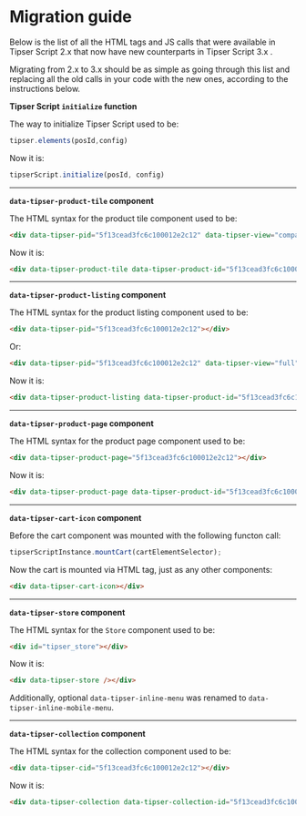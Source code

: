 # Migration guide

Below is the list of all the HTML tags and JS calls that were available in Tipser Script 2.x that now have new counterparts in Tipser Script 3.x .

Migrating from 2.x to 3.x should be as simple as going through this list and replacing all the old calls in your code with the new ones, according to the instructions below.

**Tipser Script `initialize` function**

The way to initialize Tipser Script used to be:

```js
tipser.elements(posId,config)
```

Now it is:

```js
tipserScript.initialize(posId, config)
```

---

**`data-tipser-product-tile` component**

The HTML syntax for the product tile component used to be:

```html
<div data-tipser-pid="5f13cead3fc6c100012e2c12" data-tipser-view="compact"></div>
```

Now it is:

```html
<div data-tipser-product-tile data-tipser-product-id="5f13cead3fc6c100012e2c12"></div>
```

---

**`data-tipser-product-listing` component**

The HTML syntax for the product listing component used to be:

```html
<div data-tipser-pid="5f13cead3fc6c100012e2c12"></div>
```

Or:

```html
<div data-tipser-pid="5f13cead3fc6c100012e2c12" data-tipser-view="full"></div>
```

Now it is:

```html
<div data-tipser-product-listing data-tipser-product-id="5f13cead3fc6c100012e2c12"></div>
```

---

**`data-tipser-product-page` component**

The HTML syntax for the product page component used to be:

```html
<div data-tipser-product-page="5f13cead3fc6c100012e2c12"></div>
```

Now it is:

```html
<div data-tipser-product-page data-tipser-product-id="5f13cead3fc6c100012e2c12"></div>
```

---

**`data-tipser-cart-icon` component**

Before the cart component was mounted with the following functon call:

```js
tipserScriptInstance.mountCart(cartElementSelector);
```

Now the cart is mounted via HTML tag, just as any other components:

```html
<div data-tipser-cart-icon></div>
``` 

---

**`data-tipser-store` component**

The HTML syntax for the `Store` component used to be:

```html
<div id="tipser_store"></div>
```

Now it is:

```html
<div data-tipser-store /></div>
```

Additionally, optional `data-tipser-inline-menu` was renamed to `data-tipser-inline-mobile-menu`.

---

**`data-tipser-collection` component**

The HTML syntax for the collection component used to be:

```html
<div data-tipser-cid="5f13cead3fc6c100012e2c12"></div>
```

Now it is:

```html
<div data-tipser-collection data-tipser-collection-id="5f13cead3fc6c100012e2c12"></div>
```
